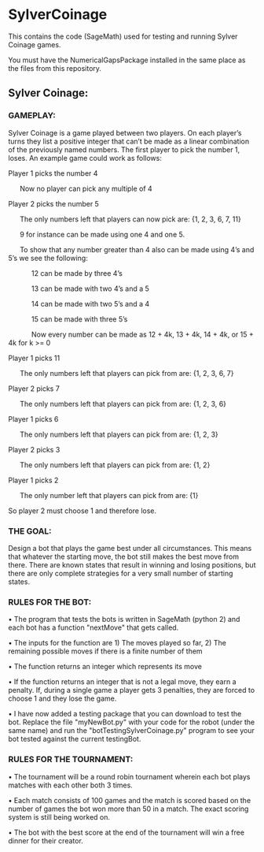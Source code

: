 # SylverCoinage
This contains the code (SageMath) used for testing and running Sylver Coinage games. 

You must have the NumericalGapsPackage installed in the same place as the files from this repository. 

## Sylver Coinage:

### GAMEPLAY:

Sylver Coinage is a game played between two players. On each player’s turns they list a positive integer that can’t be made as a linear combination of the previously named numbers. The first player to pick the number 1, loses. An example game could work as follows:

Player 1 picks the number 4

&nbsp;&nbsp;&nbsp;&nbsp;&nbsp;&nbsp;Now no player can pick any multiple of 4

Player 2 picks the number 5

&nbsp;&nbsp;&nbsp;&nbsp;&nbsp;&nbsp;The only numbers left that players can now pick are: {1, 2, 3, 6, 7, 11}

&nbsp;&nbsp;&nbsp;&nbsp;&nbsp;&nbsp;9 for instance can be made using one 4 and one 5. 

&nbsp;&nbsp;&nbsp;&nbsp;&nbsp;&nbsp;To show that any number greater than 4 also can be made using 4’s and 5’s we see the following:

&nbsp;&nbsp;&nbsp;&nbsp;&nbsp;&nbsp;&nbsp;&nbsp;&nbsp;&nbsp;&nbsp;&nbsp;12 can be made by three 4’s

&nbsp;&nbsp;&nbsp;&nbsp;&nbsp;&nbsp;&nbsp;&nbsp;&nbsp;&nbsp;&nbsp;&nbsp;13 can be made with two 4’s and a 5

&nbsp;&nbsp;&nbsp;&nbsp;&nbsp;&nbsp;&nbsp;&nbsp;&nbsp;&nbsp;&nbsp;&nbsp;14 can be made with two 5’s and a 4

&nbsp;&nbsp;&nbsp;&nbsp;&nbsp;&nbsp;&nbsp;&nbsp;&nbsp;&nbsp;&nbsp;&nbsp;15 can be made with three 5’s

&nbsp;&nbsp;&nbsp;&nbsp;&nbsp;&nbsp;&nbsp;&nbsp;&nbsp;&nbsp;&nbsp;&nbsp;Now every number can be made as 12 + 4k, 13 + 4k, 14 + 4k, or 15 + 4k for k >= 0

Player 1 picks 11

&nbsp;&nbsp;&nbsp;&nbsp;&nbsp;&nbsp;The only numbers left that players can pick from are: {1, 2, 3, 6, 7}

Player 2 picks 7

&nbsp;&nbsp;&nbsp;&nbsp;&nbsp;&nbsp;The only numbers left that players can pick from are: {1, 2, 3, 6}

Player 1 picks 6

&nbsp;&nbsp;&nbsp;&nbsp;&nbsp;&nbsp;The only numbers left that players can pick from are: {1, 2, 3}

Player 2 picks 3

&nbsp;&nbsp;&nbsp;&nbsp;&nbsp;&nbsp;The only numbers left that players can pick from are: {1, 2}

Player 1 picks 2

&nbsp;&nbsp;&nbsp;&nbsp;&nbsp;&nbsp;The only number left that players can pick from are: {1}

So player 2 must choose 1 and therefore lose. 


### THE GOAL:

Design a bot that plays the game best under all circumstances. This means that whatever the starting move, the bot still makes the best move from there. There are known states that result in winning and losing positions, but there are only complete strategies for a very small number of starting states. 

### RULES FOR THE BOT:

•	The program that tests the bots is written in SageMath (python 2) and each bot has a function "nextMove" that gets called. 

•	The inputs for the function are 1) The moves played so far, 2) The remaining possible moves if there is a finite number of them

•	The function returns an integer which represents its move

•	If the function returns an integer that is not a legal move, they earn a penalty. If, during a single game a player gets 3 penalties, they are forced to choose 1 and they lose the game. 

•	I have now added a testing package that you can download to test the bot. Replace the file "myNewBot.py" with your code for the robot (under the same name) and run the "botTestingSylverCoinage.py" program to see your bot tested against the current testingBot. 

### RULES FOR THE TOURNAMENT:

•	The tournament will be a round robin tournament wherein each bot plays matches with each other both 3 times.

•	Each match consists of 100 games and the match is scored based on the number of games the bot won more than 50 in a match. The exact scoring system is still 
being worked on.

•	The bot with the best score at the end of the tournament will win a free dinner for their creator.  
